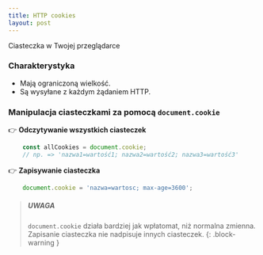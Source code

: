 ```yaml
---
title: HTTP cookies
layout: post
---
```


Ciasteczka w Twojej przeglądarce

### Charakterystyka

- Mają ograniczoną wielkość.
- Są wysyłane z każdym żądaniem HTTP.

### Manipulacja ciasteczkami za pomocą `document.cookie`

👉  **Odczytywanie wszystkich ciasteczek**

```javascript
    const allCookies = document.cookie;
    // np. => 'nazwa1=wartość1; nazwa2=wartość2; nazwa3=wartość3'
```

 👉  **Zapisywanie ciasteczka**

```javascript
    document.cookie = 'nazwa=wartosc; max-age=3600';
```

> ##### UWAGA
>
>`document.cookie` działa bardziej jak wpłatomat, niż normalna zmienna. Zapisanie ciasteczka nie nadpisuje innych ciasteczek.
{: .block-warning }

